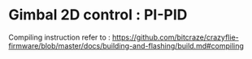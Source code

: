 # Gimbal 2D control : PI-PID
Compiling instruction refer to : https://github.com/bitcraze/crazyflie-firmware/blob/master/docs/building-and-flashing/build.md#compiling

